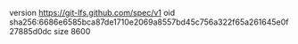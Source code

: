 version https://git-lfs.github.com/spec/v1
oid sha256:6686e6585bca87de1710e2069a8557bd45c756a322f65a261645e0f27885d0dc
size 8600
